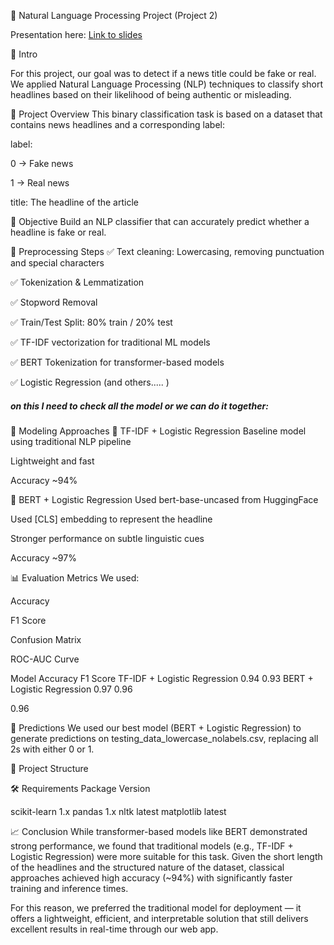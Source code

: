 📰 Natural Language Processing Project (Project 2)

Presentation here: [Link to slides]()

📌  Intro

For this project, our goal was to detect if a news title could be fake or real. We applied Natural Language Processing (NLP) techniques to classify short headlines based on their likelihood of being authentic or misleading.

🧠 Project Overview
This binary classification task is based on a dataset that contains news headlines and a corresponding label:

label:

0 → Fake news

1 → Real news

title: The headline of the article

🧪 Objective
Build an NLP classifier that can accurately predict whether a headline is fake or real. 

🧹 Preprocessing Steps
✅ Text cleaning: Lowercasing, removing punctuation and special characters

✅ Tokenization & Lemmatization 

✅ Stopword Removal

✅ Train/Test Split: 80% train / 20% test

✅ TF-IDF vectorization for traditional ML models

✅ BERT Tokenization for transformer-based models

✅ Logistic Regression (and others..... )


##### on this I need to check all the model or we can do it together:

🔧 Modeling Approaches
🔹 TF-IDF + Logistic Regression
Baseline model using traditional NLP pipeline

Lightweight and fast

Accuracy ~94%

🔹 BERT + Logistic Regression
Used bert-base-uncased from HuggingFace

Used [CLS] embedding to represent the headline

Stronger performance on subtle linguistic cues

Accuracy ~97%

📊 Evaluation Metrics
We used:

Accuracy

F1 Score

Confusion Matrix

ROC-AUC Curve

Model	Accuracy	F1 Score
TF-IDF + Logistic Regression	0.94	0.93
BERT + Logistic Regression	0.97	0.96

0.96

🔮 Predictions
We used our best model (BERT + Logistic Regression) to generate predictions on testing_data_lowercase_nolabels.csv, replacing all 2s with either 0 or 1.

🧾 Project Structure

🛠️ Requirements
Package	Version

scikit-learn	1.x
pandas	1.x
nltk	latest
matplotlib	latest

📈 Conclusion
While transformer-based models like BERT demonstrated strong performance, we found that traditional models (e.g., TF-IDF + Logistic Regression) were more suitable for this task. Given the short length of the headlines and the structured nature of the dataset, classical approaches achieved high accuracy (~94%) with significantly faster training and inference times.

For this reason, we preferred the traditional model for deployment — it offers a lightweight, efficient, and interpretable solution that still delivers excellent results in real-time through our web app.




